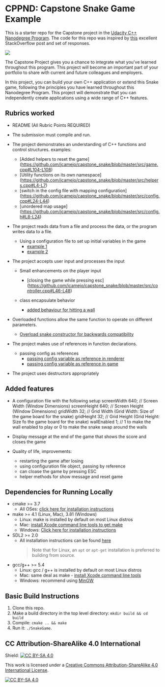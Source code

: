 # CPPND: Capstone Snake Game Example

This is a starter repo for the Capstone project in the [Udacity C++ Nanodegree Program](https://www.udacity.com/course/c-plus-plus-nanodegree--nd213). The code for this repo was inspired by [this](https://codereview.stackexchange.com/questions/212296/snake-game-in-c-with-sdl) excellent StackOverflow post and set of responses.

<img src="snake_game.gif"/>

The Capstone Project gives you a chance to integrate what you've learned throughout this program. This project will become an important part of your portfolio to share with current and future colleagues and employers.

In this project, you can build your own C++ application or extend this Snake game, following the principles you have learned throughout this Nanodegree Program. This project will demonstrate that you can independently create applications using a wide range of C++ features.

## Rubrics worked

- README (All Rubric Points REQUIRED)

- The submission must compile and run.

- The project demonstrates an understanding of C++ functions and control structures.
  examples:
    - [Added helpers to reset the game] (https://github.com/jcamejo/capstone_snake/blob/master/src/game.cpp#L104-L108)
    - [Utility functions on its own namespace] (https://github.com/jcamejo/capstone_snake/blob/master/src/helpers.cpp#L4-L7)
    - [switch in the config file with mapping configuration] (https://github.com/jcamejo/capstone_snake/blob/master/src/config.cpp#L24-L44)
    - [unordered map usage] (https://github.com/jcamejo/capstone_snake/blob/master/src/config.h#L8-L24)

- The project reads data from a file and process the data, or the program writes data to a file.
  - Using a configuration file to set up initial variables in the game
    - [example 1](https://github.com/jcamejo/capstone_snake/blob/master/src/config.cpp)
    - [example 2](https://github.com/jcamejo/capstone_snake/blob/master/src/main.cpp#L12-L16)

- The project accepts user input and processes the input
  - Small enhancements on the player input
    - [closing the game while pressing esc] (https://github.com/jcamejo/capstone_snake/blob/master/src/controller.cpp#L46-L48)

  - class encapsulate behavior
    - [added behaviour for hitting a wall](https://github.com/jcamejo/capstone_snake/blob/master/src/snake.cpp#L106-L109)

 - Overloaded functions allow the same function to operate on different parameters.
   - [Overload snake constructor for backwards compatibility](https://github.com/jcamejo/capstone_snake/blob/master/src/snake.h#L18-L30)

- The project makes use of references in function declarations.

  - passing config as references
    - [passing config variable as reference in renderer](https://github.com/jcamejo/capstone_snake/blob/master/src/renderer.h#L14)
    - [passing config variable as reference in game](https://github.com/jcamejo/capstone_snake/blob/master/src/game.h#L15)

- The project uses destructors appropriately

## Added features

- A configuration file with the following setup
  screenWidth 640; // Screen Width (Window Dimensions)
  screenHeight 640; // Screen Height (Window Dimensions)
  gridWidth 32; // Grid Width (Grid Width: Size of the game board for the snake)
  gridHeight 32; // Grid Height (Grid Height: Size fo the game board for the snake)
  wallEnabled 1; // 1 to make the wall enabled to play or 0 to make the snake swap around the walls

- Display message at the end of the game that shows the score and closes the game

- Quality of life, improvements:
  - restarting the game after losing
  - using configuration file object, passing by reference
  - can cloase the game by pressing ESC
  - helper methods for show message and reset game

## Dependencies for Running Locally

- cmake >= 3.7
  - All OSes: [click here for installation instructions](https://cmake.org/install/)
- make >= 4.1 (Linux, Mac), 3.81 (Windows)
  - Linux: make is installed by default on most Linux distros
  - Mac: [install Xcode command line tools to get make](https://developer.apple.com/xcode/features/)
  - Windows: [Click here for installation instructions](http://gnuwin32.sourceforge.net/packages/make.htm)
- SDL2 >= 2.0
  - All installation instructions can be found [here](https://wiki.libsdl.org/Installation)
    > Note that for Linux, an `apt` or `apt-get` installation is preferred to building from source.
- gcc/g++ >= 5.4
  - Linux: gcc / g++ is installed by default on most Linux distros
  - Mac: same deal as make - [install Xcode command line tools](https://developer.apple.com/xcode/features/)
  - Windows: recommend using [MinGW](http://www.mingw.org/)

## Basic Build Instructions

1. Clone this repo.
2. Make a build directory in the top level directory: `mkdir build && cd build`
3. Compile: `cmake .. && make`
4. Run it: `./SnakeGame`.

## CC Attribution-ShareAlike 4.0 International

Shield: [![CC BY-SA 4.0][cc-by-sa-shield]][cc-by-sa]

This work is licensed under a
[Creative Commons Attribution-ShareAlike 4.0 International License][cc-by-sa].

[![CC BY-SA 4.0][cc-by-sa-image]][cc-by-sa]

[cc-by-sa]: http://creativecommons.org/licenses/by-sa/4.0/
[cc-by-sa-image]: https://licensebuttons.net/l/by-sa/4.0/88x31.png
[cc-by-sa-shield]: https://img.shields.io/badge/License-CC%20BY--SA%204.0-lightgrey.svg
